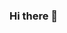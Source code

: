 ### Hi there 👋

<!--
**BrianBravoski/BrianBravoski** is a ✨ _special_ ✨ repository because its `README.md` (this file) appears on your GitHub profile.

Here are some ideas to get you started:

- 🔭 I’m currently working on an ecommerce website
- 🌱 I’m currently learning React and 
- 👯 I’m looking to collaborate on ...
- 🤔 I’m looking for help with ...
- 💬 Ask me about ...
- 📫 How to reach me: brianbravoski28@gmail.com
- 😄 Pronouns: ...
- ⚡ Fun fact: ...
-->
